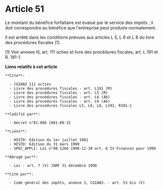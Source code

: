 # Article 51

Le montant du bénéfice forfaitaire est évalué par le service des impôts ; il doit correspondre au bénéfice que l'entreprise
peut produire normalement.

Il est arrêté dans les conditions prévues aux articles L 5, L 6 et L 8 du livre des procédures fiscales (1).

(1) Voir annexe III, art. 111 octies et livre des procédures fiscales, art. L 191 et R. 191-1.

**Liens relatifs à cet article**

	**Cite**:

	  - CGIAN3 111 octies
	  - Livre des procédures fiscales - art. L191 (M)
	  - Livre des procédures fiscales - art. L5 (M)
	  - Livre des procédures fiscales - art. L6 (Ab)
	  - Livre des procédures fiscales - art. L8 (Ab)
	  - Livre des procédures fiscales L5, L6, L8, L191, R191-1

	**Codifié par**:

	  - Décret n°81-866 1981-09-15

	**Liens**:

	  - HISTO: Edition du 1er juillet 1981
	  - HISTO: Edition du 31 mars 1999
	  - SPEC_APPLI: Loi n°98-1266 1998-12-30 art. 6 IV Finances pour 1999

	**Abrogé par**:

	  - Loi - art. 7 (V) JORF 31 décembre 1998

	**Cité par**:

	  - Code général des impôts, annexe 3, CGIAN3. - art. 53 bis (V)
